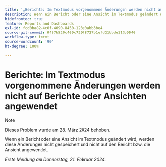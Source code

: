```yaml
---
title: '„Berichte: Im Textmodus vorgenommene Änderungen werden nicht auf Berichte oder Ansichten angewendet“'
description: Wenn ein Bericht oder eine Ansicht im Textmodus geändert wird, werden diese Änderungen nicht gespeichert und nicht auf den Bericht oder die Ansicht angewendet.
hidefromtoc: true
feature: Reports and Dashboards
exl-id: fcd0ba82-4c0f-4090-8450-123e0abb3be4
source-git-commit: 9457b520c469c729f8727b1efd21bbde117b9546
workflow-type: tm+mt
source-wordcount: '90'
ht-degree: 100%

---
```


# Berichte: Im Textmodus vorgenommene Änderungen werden nicht auf Berichte oder Ansichten angewendet

>[!NOTE]
>
>Dieses Problem wurde am 28. März 2024 behoben.

Wenn ein Bericht oder eine Ansicht im Textmodus geändert wird, werden diese Änderungen nicht gespeichert und nicht auf den Bericht bzw. die Ansicht angewendet.

_Erste Meldung am Donnerstag, 21. Februar 2024._
